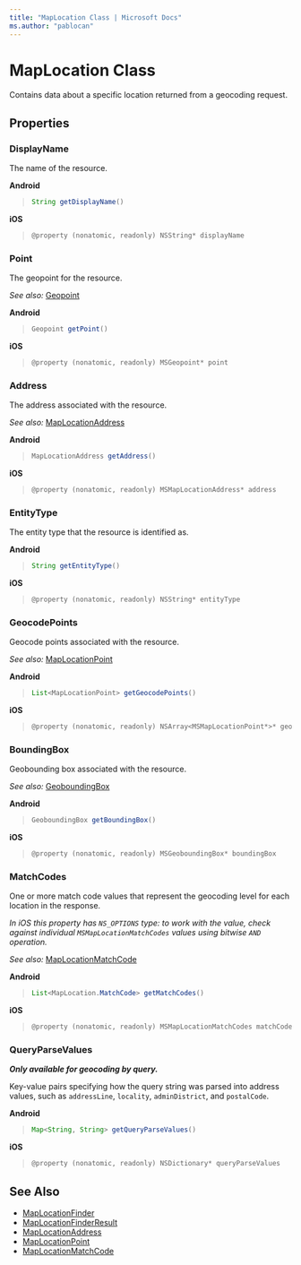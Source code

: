 ```yaml
---
title: "MapLocation Class | Microsoft Docs"
ms.author: "pablocan"
---
```


# MapLocation Class

Contains data about a specific location returned from a geocoding request.

## Properties

### DisplayName

The name of the resource.

**Android**

>```java
>String getDisplayName()
>```

**iOS**

>```objectivec
>@property (nonatomic, readonly) NSString* displayName
>```

### Point

The geopoint for the resource.

_See also:_ [Geopoint](../map-control-api/Geopoint-class.md)

**Android**

>```java
>Geopoint getPoint()
>```

**iOS**

>```objectivec
>@property (nonatomic, readonly) MSGeopoint* point
>```

### Address

The address associated with the resource.

_See also:_ [MapLocationAddress](MapLocationAddress-class.md)

**Android**

>```java
>MapLocationAddress getAddress()
>```

**iOS**

>```objectivec
>@property (nonatomic, readonly) MSMapLocationAddress* address
>```

### EntityType

The entity type that the resource is identified as.

**Android**

>```java
>String getEntityType()
>```

**iOS**

>```objectivec
>@property (nonatomic, readonly) NSString* entityType
>```

### GeocodePoints

Geocode points associated with the resource.

_See also:_ [MapLocationPoint](MapLocationPoint-class.md)

**Android**

>```java
>List<MapLocationPoint> getGeocodePoints()
>```

**iOS**

>```objectivec
>@property (nonatomic, readonly) NSArray<MSMapLocationPoint*>* geocodePoints
>```

### BoundingBox

Geobounding box associated with the resource.

_See also:_ [GeoboundingBox](../map-control-api/GeoboundingBox-class.md)

**Android**

>```java
>GeoboundingBox getBoundingBox()
>```

**iOS**

>```objectivec
>@property (nonatomic, readonly) MSGeoboundingBox* boundingBox
>```

### MatchCodes

One or more match code values that represent the geocoding level for each location in the response.

*In iOS this property has `NS_OPTIONS` type: to work with the value, check against individual `MSMapLocationMatchCodes` values using bitwise `AND` operation.*

_See also:_ [MapLocationMatchCode](MapLocationMatchCode-enumeration.md)

**Android**

>```java
>List<MapLocation.MatchCode> getMatchCodes()
>```

**iOS**

>```objectivec
>@property (nonatomic, readonly) MSMapLocationMatchCodes matchCodes
>```

### QueryParseValues

***Only available for geocoding by query.***

Key-value pairs specifying how the query string was parsed into address values, such as `addressLine`, `locality`, `adminDistrict`, and `postalCode`.

**Android**

>```java
>Map<String, String> getQueryParseValues()
>```

**iOS**

>```objectivec
>@property (nonatomic, readonly) NSDictionary* queryParseValues
>```

## See Also

* [MapLocationFinder](MapLocationFinder-class.md)
* [MapLocationFinderResult](MapLocationFinderResult-class.md)
* [MapLocationAddress](MapLocationAddress-class.md)
* [MapLocationPoint](MapLocationPoint-class.md)
* [MapLocationMatchCode](MapLocationMatchCode-enumeration.md)
